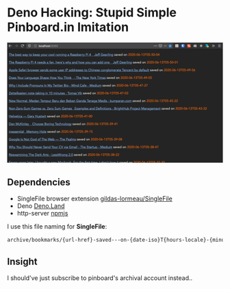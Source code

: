 # Deno Hacking: Stupid Simple Pinboard.in Imitation

![What do you expect](./ss.png)

## Dependencies

- SingleFile browser extension [gildas-lormeau/SingleFile](https://github.com/gildas-lormeau/SingleFile)
- Deno [Deno.Land](https://deno.land/)
- http-server [npmjs](https://www.npmjs.com/package/http-server)

I use this file naming for **SingleFile**:

```sh
archive/bookmarks/{url-href}-saved---on-{date-iso}T{hours-locale}-{minutes-locale}-{seconds-locale}-saved---on-{page-title}.html
```

## Insight

I should've just subscribe to pinboard's archival account instead..
